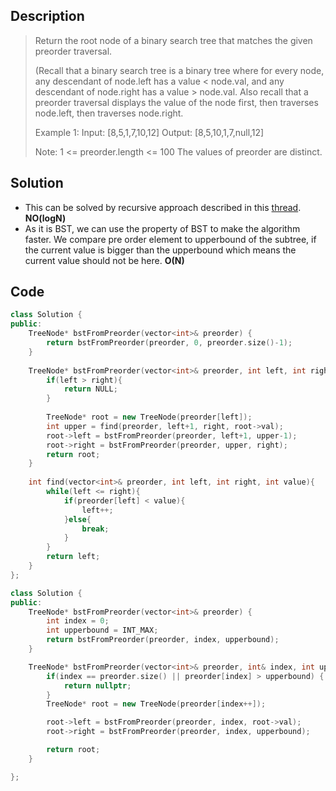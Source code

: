 
## Description
>Return the root node of a binary search tree that matches the given preorder traversal.
>
>(Recall that a binary search tree is a binary tree where for every node, any descendant of node.left has a value < node.val, and any descendant of node.right has a value > node.val.  Also recall that a preorder traversal displays the value of the node first, then traverses node.left, then traverses node.right.
>
>Example 1:
Input: [8,5,1,7,10,12]
Output: [8,5,10,1,7,null,12]
>
>Note: 
1 <= preorder.length <= 100
The values of preorder are distinct.

## Solution
- This can be solved by recursive approach described in this [thread](strstr.io). **NO(logN)**
- As it is BST, we can use the property of BST to make the algorithm faster. We compare pre order element to upperbound of the subtree, if the current value is bigger than the upperbound which means the current value should not be here. **O(N)**

## Code
```cpp
class Solution {
public:
    TreeNode* bstFromPreorder(vector<int>& preorder) {
        return bstFromPreorder(preorder, 0, preorder.size()-1);
    }
    
    TreeNode* bstFromPreorder(vector<int>& preorder, int left, int right){
        if(left > right){
            return NULL;
        }
        
        TreeNode* root = new TreeNode(preorder[left]);
        int upper = find(preorder, left+1, right, root->val);
        root->left = bstFromPreorder(preorder, left+1, upper-1);
        root->right = bstFromPreorder(preorder, upper, right);
        return root;
    }
    
    int find(vector<int>& preorder, int left, int right, int value){
        while(left <= right){
            if(preorder[left] < value){
                left++;
            }else{
                break;
            }
        }
        return left;
    }
};
```
``` cpp
class Solution {
public:
    TreeNode* bstFromPreorder(vector<int>& preorder) {
        int index = 0;
        int upperbound = INT_MAX;
        return bstFromPreorder(preorder, index, upperbound);
    }

    TreeNode* bstFromPreorder(vector<int>& preorder, int& index, int upperbound) {
        if(index == preorder.size() || preorder[index] > upperbound) {
            return nullptr;
        }
        TreeNode* root = new TreeNode(preorder[index++]);

        root->left = bstFromPreorder(preorder, index, root->val);
        root->right = bstFromPreorder(preorder, index, upperbound);

        return root;
    }

};
```
